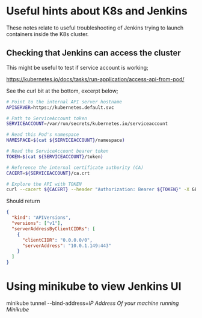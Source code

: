 # Useful hints about K8s and Jenkins

These notes relate to useful troubleshooting of Jenkins trying to launch containers inside the K8s cluster.

## Checking that Jenkins can access the cluster

This might be useful to test if service account is working;

https://kubernetes.io/docs/tasks/run-application/access-api-from-pod/

See the curl bit at the bottom, excerpt below;

```bash
# Point to the internal API server hostname
APISERVER=https://kubernetes.default.svc

# Path to ServiceAccount token
SERVICEACCOUNT=/var/run/secrets/kubernetes.io/serviceaccount

# Read this Pod's namespace
NAMESPACE=$(cat ${SERVICEACCOUNT}/namespace)

# Read the ServiceAccount bearer token
TOKEN=$(cat ${SERVICEACCOUNT}/token)

# Reference the internal certificate authority (CA)
CACERT=${SERVICEACCOUNT}/ca.crt

# Explore the API with TOKEN
curl --cacert ${CACERT} --header "Authorization: Bearer ${TOKEN}" -X GET ${APISERVER}/api
```

Should return
```json
{
  "kind": "APIVersions",
  "versions": ["v1"],
  "serverAddressByClientCIDRs": [
    {
      "clientCIDR": "0.0.0.0/0",
      "serverAddress": "10.0.1.149:443"
    }
  ]
}
```


# Using minikube to view Jenkins UI

minikube tunnel --bind-address=*IP Address Of your machine running Minikube*